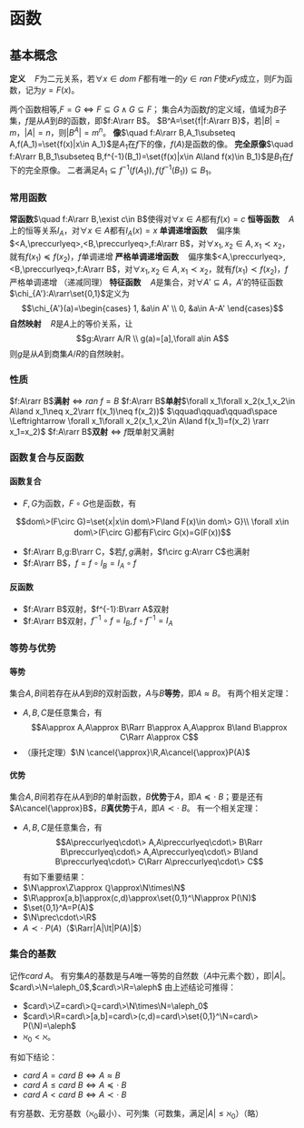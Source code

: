 # 函数

## 基本概念

**定义**$\quad F$为二元关系，若$\forall x\in dom\> F$都有唯一的$y\in ran\> F$使$xFy$成立，则$F$为函数，记为$y=F(x)$。

两个函数相等,$F=G\Leftrightarrow F\subseteq G\land G\subseteq F$；
集合$A$为函数$f$的定义域，值域为$B$子集，$f$是从$A$到$B$的函数，即$f:A\rarr B$。
$B^A=\set{f|f:A\rarr B}$，若$|B|=m$，$|A|=n$，则$|B^A|=m^n$。
**像**$\quad f:A\rarr B,A_1\subseteq A,f(A_1)=\set{f(x)|x\in A_1}$是$A_1$在$f$下的像，$f(A)$是函数的像。
**完全原像**$\quad f:A\rarr B,B_1\subseteq B,f^{-1}(B_1)=\set{f(x)|x\in A\land f(x)\in B_1}$是$B_1$在$f$下的完全原像。
二者满足$A_1\subseteq f^{-1}(f(A_1)),f(f^{-1}(B_1))\subseteq B_1$。

### 常用函数

**常函数**$\quad f:A\rarr B,\exist c\in B$使得对$\forall x\in A$都有$f(x)=c$
**恒等函数**$\quad A$上的恒等关系$I_A$，对$\forall x\in A$都有$I_A(x)=x$
**单调递增函数**$\quad$偏序集$<A,\preccurlyeq>,<B,\preccurlyeq>,f:A\rarr B$，对$\forall x_1,x_2\in A,x_1\prec x_2$，就有$f(x_1)\preccurlyeq f(x_2)$，$f$单调递增
**严格单调递增函数**$\quad$偏序集$<A,\preccurlyeq>,<B,\preccurlyeq>,f:A\rarr B$，对$\forall x_1,x_2\in A,x_1\prec x_2$，就有$f(x_1)\prec f(x_2)$，$f$严格单调递增
（递减同理）
**特征函数**$\quad A$是集合，对$\forall A'\subseteq A$，$A'$的特征函数$\chi_{A'}:A\rarr\set{0,1}$定义为
$$\chi_{A'}(a)=\begin{cases}
   1, &a\in A' \\
   0, &a\in A-A'
\end{cases}$$
**自然映射**$\quad R$是$A$上的等价关系，让
$$g:A\rarr A/R \\
g(a)=[a],\forall a\in A$$
则$g$是从$A$到商集$A/R$的自然映射。

### 性质

$f:A\rarr B$**满射**$\Leftrightarrow ran\>f=B$
$f:A\rarr B$**单射**$\forall x_1\forall x_2(x_1,x_2\in A\land x_1\neq x_2\rarr f(x_1)\neq f(x_2))$
$\qquad\qquad\qquad\space \Leftrightarrow \forall x_1\forall x_2(x_1,x_2\in A\land f(x_1)=f(x_2) \rarr x_1=x_2)$
$f:A\rarr B$**双射**$\Leftrightarrow f$既单射又满射

### 函数复合与反函数

#### 函数复合

- $F,G$为函数，$F\circ G$也是函数，有

$$dom\>(F\circ G)=\set{x|x\in dom\>F\land F(x)\in dom\> G}\\
\forall x\in dom\>(F\circ G)都有F\circ G(x)=G(F(x))$$
- $f:A\rarr B,g:B\rarr C，$若$f,g$满射，$f\circ g:A\rarr C$也满射
- $f:A\rarr B$，$f=f\circ I_B=I_A\circ f$

#### 反函数

- $f:A\rarr B$双射，$f^{-1}:B\rarr A$双射
- $f:A\rarr B$双射，$f^{-1}\circ f=I_B,f\circ f^{-1}=I_A$

### 等势与优势

#### 等势

集合$A,B$间若存在从$A$到$B$的双射函数，$A$与$B$**等势**，即$A\approx B$。
有两个相关定理：
- $A,B,C$是任意集合，有$$A\approx A,A\approx B\Rarr B\approx A,A\approx B\land B\approx C\Rarr A\approx C$$
- （康托定理）$\N \cancel{\approx}\R,A\cancel{\approx}P(A)$

#### 优势

集合$A,B$间若存在从$A$到$B$的单射函数，$B$**优势**于$A$，即$A\preccurlyeq\cdot\> B$；要是还有$A\cancel{\approx}B$，$B$**真优势**于$A$，即$A\prec\cdot\> B$。
有一个相关定理：
- $A,B,C$是任意集合，有$$A\preccurlyeq\cdot\> A,A\preccurlyeq\cdot\> B\Rarr B\preccurlyeq\cdot\> A,A\preccurlyeq\cdot\> B\land B\preccurlyeq\cdot\> C\Rarr A\preccurlyeq\cdot\> C$$
有如下重要结果：
- $\N\approx\Z\approx ℚ\approx\N\times\N$
- $\R\approx[a,b]\approx(c,d)\approx\set{0,1}^\N\approx P(\N)$
- $\set{0,1}^A=P(A)$
- $\N\prec\cdot\>\R$
- $A\prec\cdot\>P(A)$（$\Rarr|A|\lt|P(A)|$）

### 集合的基数

记作$card\>A$。
有穷集$A$的基数是与$A$唯一等势的自然数（$A$中元素个数），即$|A|$。
$card\>\N=\aleph_0$,$card\>\R=\aleph$
由上述结论可推得：
- $card\>\Z=card\>ℚ=card\>\N\times\N=\aleph_0$
- $card\>\R=card\>[a,b]=card\>(c,d)=card\>\set{0,1}^\N=card\> P(\N)=\aleph$
- $\aleph_0\lt\aleph$。

有如下结论：
- $card\>A=card\>B\Leftrightarrow A\approx B$
- $card\>A\leqslant card\>B\Leftrightarrow A\preccurlyeq\cdot\> B$
- $card\>A\lt card\>B\Leftrightarrow A\prec\cdot\> B$

有穷基数、无穷基数（$\aleph_0$最小）、可列集（可数集，满足$|A|\leqslant\aleph_0$）（略）
